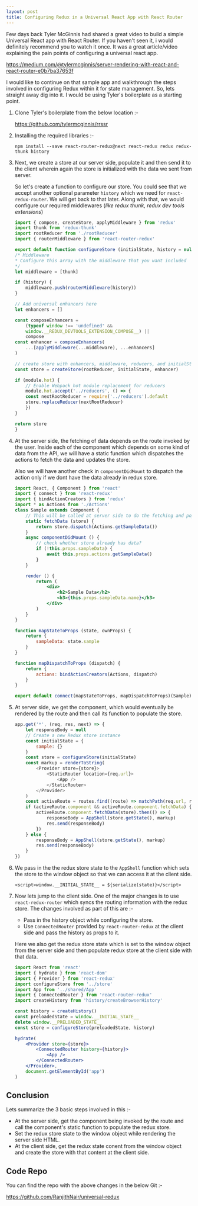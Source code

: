```yaml
---
layout: post
title: Configuring Redux in a Universal React App with React Router
---
```


Few days back Tyler McGinnis had shared a great video to build a simple Universal React app with React Router. If you haven't seen it, i would definitely recommend you to watch it once. It was a great article/video explaining the pain points of configuring a universal react app.

https://medium.com/@tylermcginnis/server-rendering-with-react-and-react-router-e0b7ba37653f

I would like to continue on that sample app and walkthrough the steps involved in configuring Redux within it for state management. So, lets straight away dig into it. I would be using Tyler's boilerplate as a starting point.


1. Clone Tyler's boilerplate from the below location :-

    https://github.com/tylermcginnis/rrssr
2. Installing the required libraries :-
    
    `npm install --save react-router-redux@next react-redux redux redux-thunk history`

3.  Next, we create a store at our server side, populate it and then send it to the client wherein again the store is initialized with the data we sent from server.

    So let's create a function to configure our store. You could see that we accept another optional parameter `history` which we need for `react-redux-router`. We will get back to that later. Along with that, we would configure our required middlewares (*like redux thunk, redux dev tools extensions*)

    ```js
    import { compose, createStore, applyMiddleware } from 'redux'
    import thunk from 'redux-thunk'
    import rootReducer from './rootReducer'
    import { routerMiddleware } from 'react-router-redux'

    export default function configureStore (initialState, history = null) {
    /* Middleware
    * Configure this array with the middleware that you want included
    */
    let middleware = [thunk]

    if (history) {
        middleware.push(routerMiddleware(history))
    }

    // Add universal enhancers here
    let enhancers = []

    const composeEnhancers =
        (typeof window !== 'undefined' &&
        window.__REDUX_DEVTOOLS_EXTENSION_COMPOSE__) ||
        compose
    const enhancer = composeEnhancers(
        ...[applyMiddleware(...middleware), ...enhancers]
    )

    // create store with enhancers, middleware, reducers, and initialState
    const store = createStore(rootReducer, initialState, enhancer)

    if (module.hot) {
        // Enable Webpack hot module replacement for reducers
        module.hot.accept('../reducers', () => {
        const nextRootReducer = require('../reducers').default
        store.replaceReducer(nextRootReducer)
        })
    }

    return store
    }
    ```

4. At the server side, the fetching of data depends on the route invoked by the user. Inside each of the component which depends on some kind of data from the API, we will have a static function which dispatches the actions to fetch the data and updates the store.

    Also we will have another check in `componentDidMount` to dispatch the action only if we dont have the data already in redux store. 

    ```jsx
    import React, { Component } from 'react'
    import { connect } from 'react-redux'
    import { bindActionCreators } from 'redux'
    import * as Actions from './Actions'
    class Sample extends Component {
        // This will be called at server side to do the fetching and populating redux store
        static fetchData (store) {
            return store.dispatch(Actions.getSampleData())
        }
        async componentDidMount () {
            // check whether store already has data?
            if (!this.props.sampleData) {
                await this.props.actions.getSampleData()
            }
        }

        render () {
            return (
                <div>
                    <h2>Sample Data</h2>
                    <h3>{this.props.sampleData.name}</h3>
                </div>
            )
        }
    }

    function mapStateToProps (state, ownProps) {
        return {
            sampleData: state.sample
        }
    }

    function mapDispatchToProps (dispatch) {
        return {
            actions: bindActionCreators(Actions, dispatch)
        }
    }

    export default connect(mapStateToProps, mapDispatchToProps)(Sample)
    ```

5. At server side, we get the component, which would eventually be rendered by the route and then call its function to populate the store. 

    ```js
    app.get('*', (req, res, next) => {
        let responseBody = null
        // Create a new Redux store instance
        const initialState = {
            sample: {}
        }
        const store = configureStore(initialState)
        const markup = renderToString(
            <Provider store={store}>
                <StaticRouter location={req.url}>
                    <App />
                </StaticRouter>
            </Provider>
        )
        const activeRoute = routes.find((route) => matchPath(req.url, route)) || {}
        if (activeRoute.component && activeRoute.component.fetchData) {
            activeRoute.component.fetchData(store).then(() => {
                responseBody = AppShell(store.getState(), markup)
                res.send(responseBody)
            })
        } else {
            responseBody = AppShell(store.getState(), markup)
            res.send(responseBody)
        }
    })
    ```

6. We pass in the the redux store state to the `AppShell` function which sets the store to the window object so that we can access it at the client side. 

    `<script>window.__INITIAL_STATE__ = ${serialize(state)}</script>`

7. Now lets jump to the client side. One of the major changes is to use `react-redux-router` which syncs the routing information with the redux store. The changes involved as part of this are :-

    * Pass in the history object while configuring the store. 
    * Use `ConnectedRouter` provided by `react-router-redux` at the client side and pass the history as props to it. 

    Here we also get the redux store state which is set to the window object from the server side and then populate redux store at the client side with that data. 

    ```jsx
    import React from 'react'
    import { hydrate } from 'react-dom'
    import { Provider } from 'react-redux'
    import configureStore from '../store'
    import App from '../shared/App'
    import { ConnectedRouter } from 'react-router-redux'
    import createHistory from 'history/createBrowserHistory'

    const history = createHistory()
    const preloadedState = window.__INITIAL_STATE__
    delete window.__PRELOADED_STATE__
    const store = configureStore(preloadedState, history)

    hydrate(
        <Provider store={store}>
            <ConnectedRouter history={history}>
                <App />
            </ConnectedRouter>
        </Provider>,
        document.getElementById('app')
    )
    ```

## Conclusion

Lets summarize the 3 basic steps involved in this :-

* At the server side, get the component being invoked by the route and call the component's static function to populate the redux store. 
* Set the redux store state to the window object while rendering the server side HTML. 
* At the client side, get the redux state conent from the window object and create the store with that content at the client side. 


## Code Repo

You can find the repo with the above changes in the below Git :-

https://github.com/RanjithNair/universal-redux    
